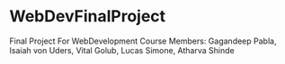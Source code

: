 # WebDevFinalProject
Final Project For WebDevelopment Course
Members: Gagandeep Pabla, Isaiah von Uders, Vital Golub, Lucas Simone, Atharva Shinde
